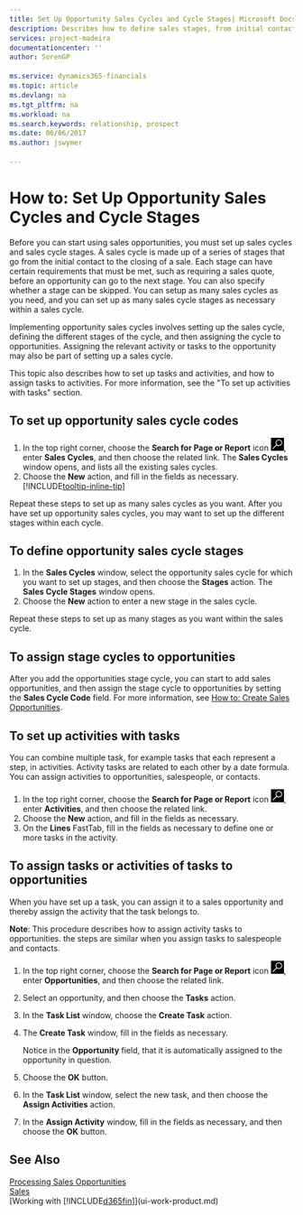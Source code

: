 ```yaml
---
title: Set Up Opportunity Sales Cycles and Cycle Stages| Microsoft Docs
description: Describes how to define sales stages, from initial contact to closing, to create a sales cycle and assign it to opportunities in Financials.
services: project-madeira
documentationcenter: ''
author: SorenGP

ms.service: dynamics365-financials
ms.topic: article
ms.devlang: na
ms.tgt_pltfrm: na
ms.workload: na
ms.search.keywords: relationship, prospect
ms.date: 06/06/2017
ms.author: jswymer

---
```

# How to: Set Up Opportunity Sales Cycles and Cycle Stages
Before you can start using sales opportunities, you must set up sales cycles and sales cycle stages. A sales cycle is made up of a series of stages that go from the initial contact to the closing of a sale. Each stage can have certain requirements that must be met, such as requiring a sales quote, before an opportunity can go to the next stage. You can also specify whether a stage can be skipped. You can setup as many sales cycles as you need, and you can set up as many sales cycle stages as necessary within a sales cycle.

Implementing opportunity sales cycles involves setting up the sales cycle, defining the different stages of the cycle, and then assigning the cycle to opportunities. Assigning the relevant activity or tasks to the opportunity may also be part of setting up a sales cycle.

This topic also describes how to set up tasks and activities, and how to assign tasks to activities. For more information, see the "To set up activities with tasks" section.

## To set up opportunity sales cycle codes
1. In the top right corner, choose the **Search for Page or Report** icon ![Search for Page or Report](media/ui-search/search_small.png "Search for Page or Report icon"), enter **Sales Cycles**, and then choose the related link. The **Sales Cycles** window opens, and lists all the existing sales cycles.
2. Choose the **New** action, and fill in the fields as necessary. [!INCLUDE[tooltip-inline-tip](includes/tooltip-inline-tip_md.md)]

Repeat these steps to set up as many sales cycles as you want. After you have set up opportunity sales cycles, you may want to set up the different stages within each cycle.

## To define opportunity sales cycle stages
1. In the **Sales Cycles** window, select the opportunity sales cycle for which you want to set up stages, and then choose the **Stages** action. The **Sales Cycle Stages** window opens.
2. Choose the **New** action to enter a new stage in the sales cycle.

Repeat these steps to set up as many stages as you want within the sales cycle.

## To assign stage cycles to opportunities
After you add the opportunities stage cycle, you can start to add sales opportunities, and then assign the stage cycle to opportunities by setting the **Sales Cycle Code** field. For more information, see [How to: Create Sales Opportunities](marketing-how-create-opportunities.md).

## To set up activities with tasks
You can combine multiple task, for example tasks that each represent a step, in activities. Activity tasks are related to each other by a date formula. You can assign activities to opportunities, salespeople, or contacts.

1. In the top right corner, choose the **Search for Page or Report** icon ![Search for Page or Report](media/ui-search/search_small.png "Search for Page or Report icon"), enter **Activities**, and then choose the related link.
2. Choose the **New** action, and fill in the fields as necessary.
3. On the **Lines** FastTab, fill in the fields as necessary to define one or more tasks in the activity.

## To assign tasks or activities of tasks to opportunities
When you have set up a task, you can assign it to a sales opportunity and thereby assign the activity that the task belongs to.

**Note**: This procedure describes how to assign activity tasks to opportunities. the steps are similar when you assign tasks to salespeople and contacts.

1. In the top right corner, choose the **Search for Page or Report** icon ![Search for Page or Report](media/ui-search/search_small.png "Search for Page or Report icon"), enter **Opportunities**, and then choose the related link.
2. Select an opportunity, and then choose the **Tasks** action.
3. In the **Task List** window, choose the **Create Task** action.
4.  The **Create Task** window, fill in the fields as necessary.

    Notice in the **Opportunity** field, that it is automatically assigned to the opportunity in question.
5. Choose the **OK** button.
6. In the **Task List** window, select the new task, and then choose the **Assign Activities** action.
7. In the **Assign Activity** window, fill in the fields as necessary, and then choose the **OK** button.

## See Also
[Processing Sales Opportunities](marketing-processing-sales-opportunities.md)  
[Sales](sales-manage-sales.md)  
[Working with [!INCLUDE[d365fin](includes/d365fin_md.md)]](ui-work-product.md)
